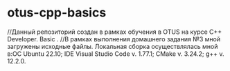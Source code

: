 # otus-cpp-basics
//Данный репозиторий создан в рамках обучения в OTUS  на курсе C++ Developer. Basic .
//В рамках выполнения домашнего задания №3 мной загружены исходные файлы. Локальная сборка осуществлялась мной в:ОС Ubuntu 22.10; IDE Visual Studio Code v. 1.77.1; CMake v. 3.24.2; g++ v. 12.2.0.
